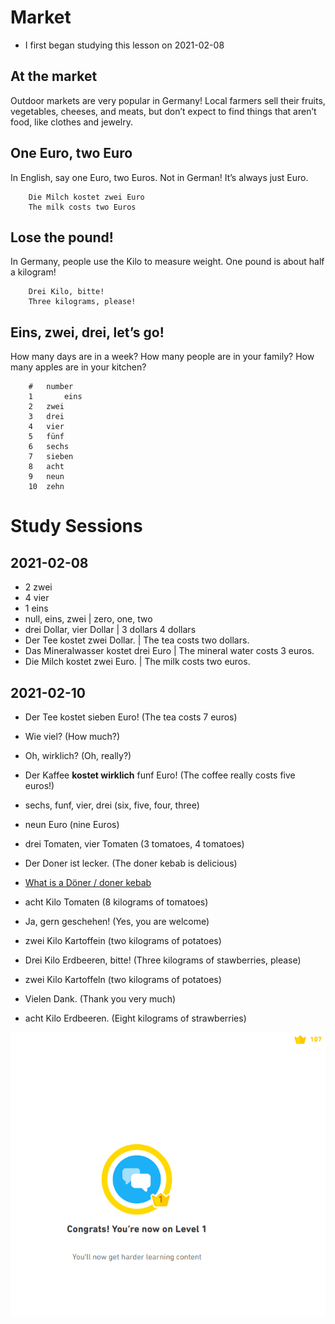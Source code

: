 # Market
* I first began studying this lesson on 2021-02-08


## At the market
Outdoor markets are very popular in Germany! 
Local farmers sell their fruits, vegetables, cheeses, and meats, 
but don’t expect to find things that aren’t food, 
like clothes and jewelry. 


## One Euro, two Euro
In English, say one Euro, two Euros. 
Not in German! It’s always just Euro. 

		Die Milch kostet zwei Euro
		The milk costs two Euros
		
		
		
## Lose the pound!
In Germany, people use the Kilo to measure weight. 
One pound is about half a kilogram!

		Drei Kilo, bitte!
		Three kilograms, please!
		
		
## Eins, zwei, drei, let’s go!
How many days are in a week? How many people are in your family? 
How many apples are in your kitchen?



		# 	number
		1       eins
		2	zwei
		3	drei
		4	vier
		5	fünf
		6	sechs
		7	sieben
		8	acht
		9 	neun
		10	zehn


# Study Sessions 

## 2021-02-08 
* 2 zwei
* 4 vier
* 1 eins 
* null, eins, zwei | zero, one, two 
* drei Dollar, vier Dollar | 3 dollars 4 dollars 
* Der Tee kostet zwei Dollar. | The tea costs two dollars. 
* Das Mineralwasser kostet drei Euro | The mineral water costs 3 euros.
* Die Milch kostet zwei Euro. | The milk costs two euros. 


## 2021-02-10
* Der Tee kostet sieben Euro! (The tea costs 7 euros)
* Wie viel? (How much?)
* Oh, wirklich?  (Oh, really?) 
* Der Kaffee __kostet wirklich__ funf Euro!  (The coffee really costs five euros!) 
* sechs, funf, vier, drei (six, five, four, three)


* neun Euro (nine Euros)
* drei Tomaten, vier Tomaten (3 tomatoes, 4 tomatoes)
* Der Doner ist lecker. (The doner kebab is delicious) 
* [What is a Döner / doner kebab](https://en.wikipedia.org/wiki/Doner_kebab)
* acht Kilo Tomaten (8 kilograms of tomatoes)


* Ja, gern geschehen! (Yes, you are welcome)
* zwei Kilo Kartoffein (two kilograms of potatoes)
* Drei Kilo Erdbeeren, bitte! (Three kilograms of stawberries, please)
* zwei Kilo Kartoffeln (two kilograms of potatoes)
* Vielen Dank.  (Thank you very much)
* acht Kilo Erdbeeren. (Eight kilograms of strawberries)

![earned-level1](https://github.com/EO4wellness/T-I-L/blob/main/polyglot/aleman/Castle-2/Images/2021-02-10_earned-market-level1.png) 



